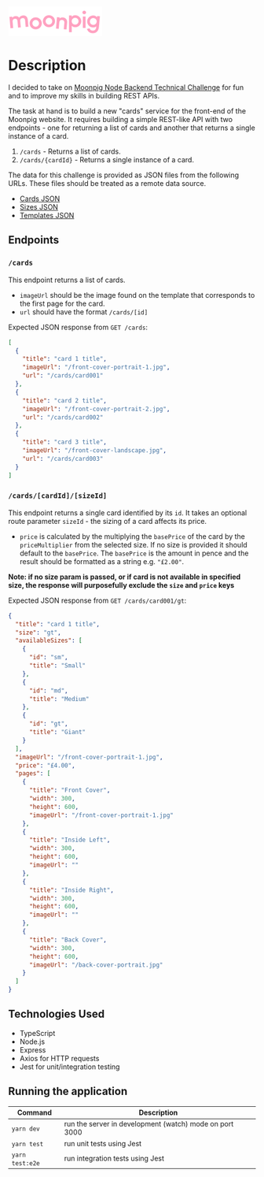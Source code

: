![alt text](img/moonpig-logo.png 'Moonpig')

# Description

I decided to take on [Moonpig Node Backend Technical Challenge](https://github.com/Moonpig/tech-test-node-backend) for fun and to improve my skills in building REST APIs.

The task at hand is to build a new "cards" service for the front-end of the Moonpig website. It requires building a simple REST-like API with two endpoints - one for returning a list of cards and another that returns a single instance of a card.

1. `/cards` - Returns a list of cards.
2. `/cards/{cardId}` - Returns a single instance of a card.

The data for this challenge is provided as JSON files from the following URLs.
These files should be treated as a remote data source.

- [Cards JSON](https://moonpig.github.io/tech-test-node-backend/cards.json)
- [Sizes JSON](https://moonpig.github.io/tech-test-node-backend/sizes.json)
- [Templates JSON](https://moonpig.github.io/tech-test-node-backend/templates.json)

## Endpoints

### `/cards`

This endpoint returns a list of cards.

- `imageUrl` should be the image found on the template that corresponds to the first page for the card.
- `url` should have the format `/cards/[id]`

Expected JSON response from `GET /cards`:

```json
[
  {
    "title": "card 1 title",
    "imageUrl": "/front-cover-portrait-1.jpg",
    "url": "/cards/card001"
  },
  {
    "title": "card 2 title",
    "imageUrl": "/front-cover-portrait-2.jpg",
    "url": "/cards/card002"
  },
  {
    "title": "card 3 title",
    "imageUrl": "/front-cover-landscape.jpg",
    "url": "/cards/card003"
  }
]
```

### `/cards/[cardId]/[sizeId]`

This endpoint returns a single card identified by its `id`. It takes an optional route parameter `sizeId` - the sizing of a card affects its price.

- `price` is calculated by the multiplying the `basePrice` of the card by the `priceMultiplier` from the selected size. If no size is provided it should default to the `basePrice`. The `basePrice` is the amount in pence and the result should be formatted as
  a string e.g. `"£2.00"`.

**Note: if no size param is passed, or if card is not available in specified size, the response will purposefully exclude the `size` and `price` keys**

Expected JSON response from `GET /cards/card001/gt`:

```json
{
  "title": "card 1 title",
  "size": "gt",
  "availableSizes": [
    {
      "id": "sm",
      "title": "Small"
    },
    {
      "id": "md",
      "title": "Medium"
    },
    {
      "id": "gt",
      "title": "Giant"
    }
  ],
  "imageUrl": "/front-cover-portrait-1.jpg",
  "price": "£4.00",
  "pages": [
    {
      "title": "Front Cover",
      "width": 300,
      "height": 600,
      "imageUrl": "/front-cover-portrait-1.jpg"
    },
    {
      "title": "Inside Left",
      "width": 300,
      "height": 600,
      "imageUrl": ""
    },
    {
      "title": "Inside Right",
      "width": 300,
      "height": 600,
      "imageUrl": ""
    },
    {
      "title": "Back Cover",
      "width": 300,
      "height": 600,
      "imageUrl": "/back-cover-portrait.jpg"
    }
  ]
}
```

## Technologies Used

- TypeScript
- Node.js
- Express
- Axios for HTTP requests
- Jest for unit/integration testing

## Running the application

| Command         | Description                                             |
| --------------- | ------------------------------------------------------- |
| `yarn dev`      | run the server in development (watch) mode on port 3000 |
| `yarn test`     | run unit tests using Jest                               |
| `yarn test:e2e` | run integration tests using Jest                        |
